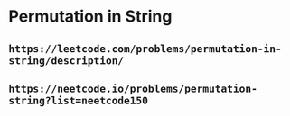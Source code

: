 # Permutation in String

## `https://leetcode.com/problems/permutation-in-string/description/`

## `https://neetcode.io/problems/permutation-string?list=neetcode150`
